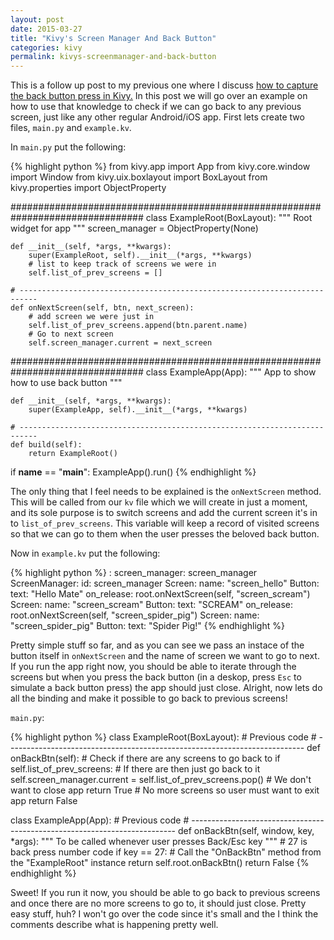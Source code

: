 ```yaml
---
layout: post
date: 2015-03-27
title: "Kivy's Screen Manager And Back Button"
categories: kivy
permalink: kivys-screenmanager-and-back-button
---
```


This is a follow up post to my previous one where I discuss [how to capture the back button press in Kivy.](http://www.pygopar.com/kivy-and-the-back-button/) In this post we will go over an example on how to use that knowledge to check if we can go back to any previous screen, just like any other regular Android/iOS app. First lets create two files, `main.py` and `example.kv`.

In `main.py` put the following:

{% highlight python %}
from kivy.app import App
from kivy.core.window import Window
from kivy.uix.boxlayout import BoxLayout
from kivy.properties import ObjectProperty


################################################################################
class ExampleRoot(BoxLayout):
    """ Root widget for app """
    screen_manager = ObjectProperty(None)

    def __init__(self, *args, **kwargs):
        super(ExampleRoot, self).__init__(*args, **kwargs)
        # list to keep track of screens we were in
        self.list_of_prev_screens = []

    # --------------------------------------------------------------------------
    def onNextScreen(self, btn, next_screen):
        # add screen we were just in
        self.list_of_prev_screens.append(btn.parent.name)
        # Go to next screen
        self.screen_manager.current = next_screen

################################################################################
class ExampleApp(App):
    """ App to show how to use back button """

    def __init__(self, *args, **kwargs):
        super(ExampleApp, self).__init__(*args, **kwargs)

    # --------------------------------------------------------------------------
    def build(self):
        return ExampleRoot()

if __name__ == "__main__":
    ExampleApp().run()
{% endhighlight %}

The only thing that I feel needs to be explained is the `onNextScreen` method. This will be called from our `kv` file which we will create in just a moment, and its sole purpose is to switch screens and add the current screen it's in to `list_of_prev_screens`. This variable will keep a record of visited screens so that we can go to them when the user presses the beloved back button.

Now in `example.kv` put the following:

{% highlight python %}
<ExampleRoot>:
    screen_manager: screen_manager
    ScreenManager:
        id: screen_manager
        Screen:
            name: "screen_hello"
            Button:
                text: "Hello Mate"
                on_release: root.onNextScreen(self, "screen_scream")
        Screen:
            name: "screen_scream"
            Button:
                text: "SCREAM"
                on_release: root.onNextScreen(self, "screen_spider_pig")
        Screen:
            name: "screen_spider_pig"
            Button:
                text: "Spider Pig!"
{% endhighlight %}

Pretty simple stuff so far, and as you can see we pass an instace of the button itself in `onNextScreen` and the name of screen we want to go to next. If you run the app right now, you should be able to iterate through the screens but when you press the back button (in a deskop, press `Esc` to simulate a back button press) the app should just close. Alright, now lets do all the binding and make it possible to go back to previous screens!

`main.py`:

{% highlight python %}
class ExampleRoot(BoxLayout):
    # Previous code
    # --------------------------------------------------------------------------
    def onBackBtn(self):
        # Check if there are any screens to go back to
        if self.list_of_prev_screens:
            # If there are then just go back to it
            self.screen_manager.current = self.list_of_prev_screens.pop()
            # We don't want to close app
            return True
        # No more screens so user must want to exit app
        return False

class ExampleApp(App):
    # Previous code
    # --------------------------------------------------------------------------
    def onBackBtn(self, window, key, *args):
        """ To be called whenever user presses Back/Esc key """
        # 27 is back press number code
        if key == 27:
            # Call the "OnBackBtn" method from the "ExampleRoot" instance
            return self.root.onBackBtn()
        return False
{% endhighlight %}

Sweet! If you run it now, you should be able to go back to previous screens and once there are no more screens to go to, it should just close. Pretty easy stuff, huh? I won't go over the code since it's small and the I think the comments describe what is happening pretty well.
